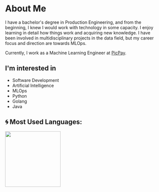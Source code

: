 # About Me
I have a bachelor's degree in Production Engineering, and from the beginning, I knew I would work with technology in some capacity. I enjoy learning in detail how things work and acquiring new knowledge. I have been involved in multidisciplinary projects in the data field, but my career focus and direction are towards MLOps.

Currently, I work as a Machine Learning Engineer at [PicPay](https://www.linkedin.com/company/picpay).

## I'm interested in
- Software Development
- Artificial Intelligence
- MLOps
- Python 
- Golang
- Java

## 🌀 Most Used Languages:

<div>
  <img height="180em" src="https://github-readme-stats.vercel.app/api/top-langs/?username=marcosvliras&layout=compact&langs_count=8&theme=swift&hide=jupyter%20notebook,HTML,CSS,SCSS,Dockerfile,Procfile,Mako"/>
</div>

